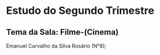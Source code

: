 # Estudo do Segundo Trimestre
## Tema da Sala: Filme-(Cinema)
Emanuel Carvalho da Silva Rosário (N°8);

